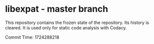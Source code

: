 # libexpat - master branch

This repository contains the frozen state of the repository.
Its history is cleared. It is used only for static code
analysis with Codacy.

Commit Time: 1724288218
